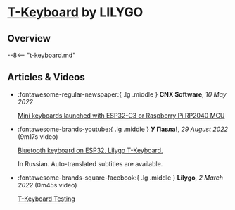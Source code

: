 # [T-Keyboard](t-keyboard.md) by LILYGO

## Overview

--8<-- "t-keyboard.md"

## Articles & Videos

<div class="grid cards" markdown>

-   :fontawesome-regular-newspaper:{ .lg .middle } **CNX Software**, *10 May 2022*

    [Mini keyboards launched with ESP32-C3 or Raspberry Pi RP2040 MCU](https://www.cnx-software.com/2022/05/10/mini-keyboards-launched-with-esp32-c3-or-raspberry-pi-rp2040-mcu/)

-   :fontawesome-brands-youtube:{ .lg .middle } **У Павла!**, *29 August 2022* (9m17s video)

    [Bluetooth keyboard on ESP32. Lilygo T-Keyboard.](https://www.youtube.com/watch?v=T8UPNq2Tyek)

    In Russian. Auto-translated subtitles are available.

-   :fontawesome-brands-square-facebook:{ .lg .middle } **Lilygo**, *2 March 2022* (0m45s video)

    [T-Keyboard Testing](https://www.facebook.com/watch/?v=1435906623490602)

</div>
